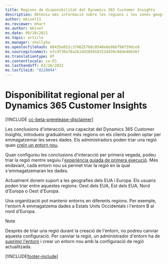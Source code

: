 ```yaml
---
title: Regions de disponibilitat del Dynamics 365 Customer Insights
description: Obteniu més informació sobre les regions i les zones geogràfiques a les quals es desplega el servei.
author: mkisel11
ms.reviewer: mhart
ms.author: mkisel
ms.date: 09/28/2021
ms.topic: article
ms.manager: shellyha
ms.openlocfilehash: 08435e651c3706257b8c0548e6e9bbf98f39dce9
ms.sourcegitcommit: e7cdf36a78a2b1dd2850183224d39c8dde46b26f
ms.translationtype: HT
ms.contentlocale: ca-ES
ms.lasthandoff: 02/16/2022
ms.locfileid: "8228094"
---
```

# <a name="regional-availability-for-dynamics-365-customer-insights"></a>Disponibilitat regional per al Dynamics 365 Customer Insights

[!INCLUDE [cc-beta-prerelease-disclaimer](includes/cc-beta-prerelease-disclaimer.md)]

Les conclusions d'interacció, una capacitat del Dynamics 365 Customer Insights, introdueix gradualment més regions on els clients poden optar per emmagatzemar les seves dades. Els administradors poden triar una regió quan [creïn un entorn nou](create-new-environment.md). 

Quan configureu les conclusions d'interacció per primera vegada, podeu triar la regió mentre seguiu l'[experiència guiada de primera execució](quickstart.md). Més endavant, cada entorn nou us permet triar la regió en la qual s'emmagatzemaran les dades.

Actualment donem suport a les geografies dels EUA i Europa. Els usuaris poden triar entre aquestes regions: Oest dels EUA, Est dels EUA, Nord d'Europa o Oest d'Europa.

Una organització pot mantenir entorns en diferents regions. Per exemple, l'entorn A emmagatzema dades a Estats Units Occidentals i l'entorn B al nord d'Europa.

> [!NOTE]
> Després de triar una regió durant la creació de l'entorn, no podreu canviar aquesta configuració. Per canviar la regió, un administrador d'entorn ha de [suprimir l'entorn](manage-environments-workspaces.md#delete-an-environment) i crear un entorn nou amb la configuració de regió actualitzada.


[!INCLUDE[footer-include](../includes/footer-banner.md)]
